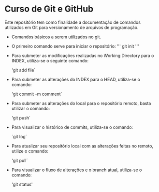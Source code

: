 # Curso de Git e GitHub

Este repositório tem como finalidade a documentação de comandos utilizados em Git para versionamento de arquivos de programação.

- Comandos básicos a serem utilizados no git. 

- O primeiro comando serve para iniciar o repositório:
	'''
	git init
	'''
- Para submeter as modificações realizadas no Working Directory para o INDEX, utiliza-se o seguinte comando:

	'git add file`
	
- Para submeter as alterações do INDEX para o HEAD, utiliza-se o comando:

	'git commit -m comment`
	
- Para submeter as alterações do local para o repositório remoto, basta utilizar o comando:

	'git push`

- Para visualizar o histórico de commits, utiliza-se o comando:

	´git log´

- Para atualizar seu repositório local com as alterações feitas no remoto, utilize o comando:

	'git pull´
	
- Para visualizar o fluxo de alterações e o branch atual, utiliza-se o comando:

	'git status'
